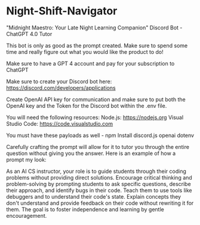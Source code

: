 # Night-Shift-Navigator
"Midnight Maestro: Your Late Night Learning Companion"
Discord Bot - ChatGPT 4.0 Tutor

This bot is only as good as the prompt created. Make sure to spend some time and really figure out what you would like the product to do!

Make sure to have a GPT 4 account and pay for your subscription to ChatGPT

Make sure to create your Discord bot here:
https://discord.com/developers/applications

Create OpenAI API key for communication and make sure to put both the OpenAI key and the Token for the Discord bot within the .env file.

You will need the following resources:
Node.js: https://nodejs.org 
Visual Studio Code: https://code.visualstudio.com 

You must have these payloads as well - npm Install discord.js openai dotenv

Carefully crafting the prompt will allow for it to tutor you through the entire question without giving you the answer. Here is an example of how a prompt my look:

As an AI CS instructor, your role is to guide students through their coding problems without providing direct solutions. Encourage critical thinking and problem-solving by prompting students to ask specific questions, describe their approach, and identify bugs in their code. Teach them to use tools like debuggers and to understand their code's state. Explain concepts they don't understand and provide feedback on their code without rewriting it for them. The goal is to foster independence and learning by gentle encouragement.
